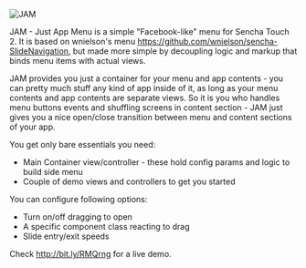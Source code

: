 ![JAM](https://dl.dropbox.com/u/6211055/IMG/jam_logo.png)

JAM - Just App Menu is a simple "Facebook-like" menu for Sencha Touch 2. 
It is based on wnielson's menu https://github.com/wnielson/sencha-SlideNavigation, but made more simple by decoupling logic and markup that binds menu items with actual views.

JAM provides you just a container for your menu and app contents - you can pretty much stuff any kind of app inside of it, as long as your menu contents and app contents are separate views. 
So it is you who handles menu buttons events and shuffling screens in content section - JAM just gives you a nice open/close transition between menu and content sections of your app.  

You get only bare essentials you need:

*  Main Container view/controller - these hold config params and logic to build side menu  
*  Couple of demo views and controllers to get you started

You can configure following options:

*  Turn on/off dragging to open
*  A specific component class reacting to drag 
*  Slide entry/exit speeds

Check http://bit.ly/RMQrng for a live demo.


 

